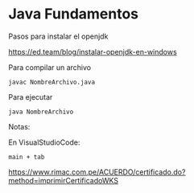 # Java Fundamentos

Pasos para instalar el openjdk

https://ed.team/blog/instalar-openjdk-en-windows

Para compilar un archivo

```
javac NombreArchivo.java
```

Para ejecutar

```
java NombreArchivo
```



Notas:

En VisualStudioCode:

```
main + tab
```

https://www.rimac.com.pe/ACUERDO/certificado.do?method=imprimirCertificadoWKS